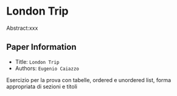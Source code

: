 London Trip
===
Abstract:xxx
## Paper Information
- Title:  `London Trip`
- Authors:  `Eugenio Caiazzo`

Esercizio per la prova con tabelle, ordered e unordered list, forma appropriata di sezioni e titoli
